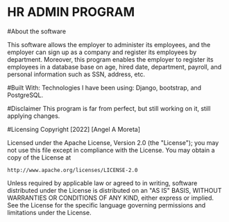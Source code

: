 # HR ADMIN PROGRAM

#About the software

This software allows the employer to administer its employees,
and the employer can sign up as a company and register its employees by department. 
Moreover, this program enables the employer to register its employees 
in a database base on age, hired date, department, payroll, and personal information such as SSN, address, etc.

#Built With:
Technologies I have been using: Django, bootstrap, and PostgreSQL. 

#Disclaimer
This program is far from perfect, but still working on it, still applying changes.


#Licensing
Copyright [2022] [Angel A Moreta]

Licensed under the Apache License, Version 2.0 (the "License");
you may not use this file except in compliance with the License.
You may obtain a copy of the License at

    http://www.apache.org/licenses/LICENSE-2.0

Unless required by applicable law or agreed to in writing, software
distributed under the License is distributed on an "AS IS" BASIS,
WITHOUT WARRANTIES OR CONDITIONS OF ANY KIND, either express or implied.
See the License for the specific language governing permissions and
limitations under the License.

